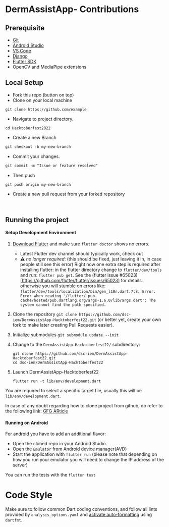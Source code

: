 # DermAssistApp- Contributions


## Prerequisite
* [Git](https://git-scm.com/downloads) 
* [Android Studio](https://bit.ly/3RXrm88)
* [VS Code](https://code.visualstudio.com/)
* [Django](https://www.djangoproject.com/)
* [Flutter SDK](https://flutter.dev/?gclid=Cj0KCQjwhY-aBhCUARIsALNIC04HPxFezj8br4w4ZdcdjVk1IECPyl3TqvVu46orV0okeAWPJGJH5LUaAmXJEALw_wcB&gclsrc=aw.ds)
* OpenCV and MediaPipe extensions

## Local Setup

- Fork this repo (button on top)
- Clone on your local machine

```terminal
git clone https://github.com/example
```
- Navigate to project directory.
```terminal
cd Hacktoberfest2022
```

- Create a new Branch

```markdown
git checkout -b my-new-branch
```

- Commit your changes.

```markdown
git commit -m "Issue or feature resolved"
```
- Then push 
```markdown
git push origin my-new-branch
```


- Create a new pull request from your forked repository

<br>

## Running the project

#### Setup Development Environment

1. [Download Flutter](https://flutter.dev/docs/get-started/install) and make sure `flutter doctor` shows no errors.
   * Latest Flutter dev channel should typically work, check out
   * ⚠️ *no longer required*: (this should be fixed, just leaving it in, in case people still see this error) Right now one extra step is required after installing flutter: in the flutter directory change to `flutter/dev/tools` and run: `flutter pub get`. See the (flutter issue #65023)[https://github.com/flutter/flutter/issues/65023] for details.
     otherwise you will stumble on errors like:
     ```flutter/dev/tools/localization/bin/gen_l10n.dart:7:8: Error: Error when reading '/flutter/.pub-cache/hosted/pub.dartlang.org/args-1.6.0/lib/args.dart': The system cannot find the path specified.```
2. Clone the repository `git clone https://github.com/dsc-iem/DermAssistApp-Hacktoberfest22.git` (or better yet, create your own fork to make later creating Pull Requests easier).
3. Initialize submodules `git submodule update --init`
4. Change to the `DermAssistApp-Hacktoberfest22/` subdirectory:

    ```shell
    git clone https://github.com/dsc-iem/DermAssistApp-Hacktoberfest22.git
    cd dsc-iem/DermAssistApp-Hacktoberfest22
    ```
5. Launch DermAssistApp-Hacktoberfest22
    ```shell
    flutter run -t lib/env/development.dart
    ```

You are required to select a specific target file,
usually this will be `lib/env/development.dart`.

In case of any doubt regarding how to clone project from github, do refer to the following link:
[GFG ARticle](https://www.geeksforgeeks.org/how-to-import-a-flutter-project-from-github/)

#### Running on Android

For android you have to add an additional flavor:
* Open the cloned repo in your Android Studio.
* Open the ``Emulator`` from Android device manager(AVD)
* Start the application with ``flutter run`` (please note that depending on how you run your emulator you will need to change the IP address of the server)

You can run the tests with the ``flutter test``


# Code Style

Make sure to follow common Dart coding conventions, and follow all lints provided
by `analysis_options.yaml` and [activate auto-formatting](https://flutter.dev/docs/development/tools/formatting) using `dartfmt`. 
